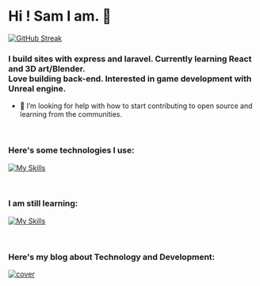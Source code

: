 <h1>Hi ! Sam I am. 💜</h1>



[![GitHub Streak](https://github-readme-streak-stats.herokuapp.com/?user=fairydevmother&theme=tokyonight&hide_border=true)](https://git.io/streak-stats)

### I build sites with express and laravel. Currently learning React and 3D art/Blender.<br> Love building back-end. Interested in game development with Unreal engine. 
- 🤔 I’m looking for help with how to start contributing to open source and learning from the communities.


<!-- Markdown -->
<br>

### Here's some technologies I use:

[![My Skills](https://skills.thijs.gg/icons?i=html,css,javascript,bootstrap,jquery,nodejs,laravel,mysql,mongodb,express&theme=light)](https://skills.thijs.gg)

<br>

### I am still learning:

[![My Skills](https://skills.thijs.gg/icons?i=unrealengine,cpp,blender,react&theme=light)](https://skills.thijs.gg)

<br>

### Here's my blog about Technology and Development:

<a href="https://fairydevmother.substack.com/"> ![cover](https://user-images.githubusercontent.com/83734354/180300033-eba6f284-faf0-40ff-9323-a69b30d25593.png) </a> 
